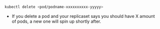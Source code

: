 ```bash
kubectl delete <pod/podname-xxxxxxxxxx-yyyyy>
```
- If you delete a pod and your replicaset says you should have X amount of pods, a new one will spin up shortly after.